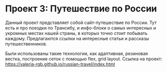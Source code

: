 # Проект 3: Путешествие по России

Данный проект представляет собой сайт-путешествие по России. Тут есть и про поездки по Трансибу, и инфо-блоки о самых интересных и укромных местах нашей страны, в которых точно стоит побывать каждому. Предлагаются  ссылки на интересные статьи и рассказы путешественников.

Были использованы такие технологии, как адаптивная, резиновая вестка, построение сеток с помощью flex, grid layout.
Ссылка на проект: https://valeria-rgb.github.io/russian-travel/index.html
